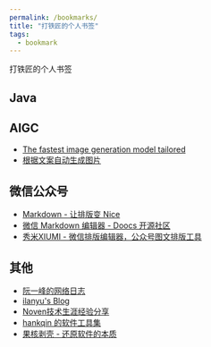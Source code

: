 ```yaml
---
permalink: /bookmarks/
title: "打铁匠的个人书签"
tags:
  - bookmark
---
```


打铁匠的个人书签

<!--more-->

## Java

## AIGC

- [The fastest image generation model tailored](https://replicate.com/black-forest-labs/flux-schnell)
- [根据文案自动生成图片](https://app.napkin.ai/)


## 微信公众号

- [Markdown - 让排版变 Nice](https://editor.mdnice.com/)
- [微信 Markdown 编辑器 - Doocs 开源社区](https://doocs.github.io/md/)
- [秀米XIUMI - 微信排版编辑器，公众号图文排版工具](https://xiumi.us/)



## 其他

- [阮一峰的网络日志](https://www.ruanyifeng.com/blog/)
- [ilanyu's Blog](https://blog.lanyus.com/)
- [Noven技术生涯经验分享](https://www.novenblog.xin/)
- [hankqin 的软件工具集](https://soft.hankqin.com/)
- [果核剥壳 - 还原软件的本质](https://www.ghxi.com/)